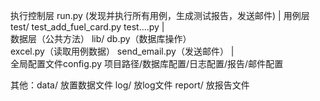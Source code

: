 执行控制层         run.py (发现并执行所有用例，生成测试报告，发送邮件)
    |
用例层             test/
                        test_add_fuel_card.py
                        test....py
     |                   
数据层（公共方法） lib/
                        db.py（数据库操作）  
                        excel.py（读取用例数据） 
                        send_email.py（发送邮件）
      |                  
全局配置文件config.py 项目路径/数据库配置/日志配置/报告/邮件配置

其他：data/   放置数据文件
      log/    放log文件
      report/ 放报告文件
